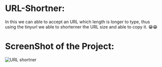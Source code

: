 # URL-Shortner:

In this we can able to accept an URL which length is longer to type, thus using the tinyurl we able to shorterner the URL size and able to copy it. 😁😁

# ScreenShot of the Project:

![URL shortner](https://github.com/HarishKalliyan/URL-Shortner/assets/90775945/30ef54f3-77c2-4088-8799-398ec3097c7a)
